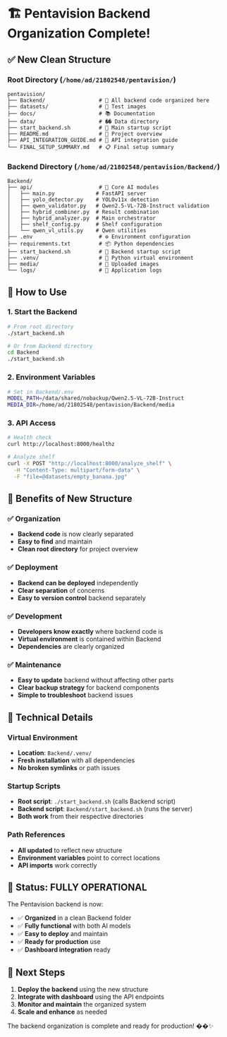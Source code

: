 # 🏗️ Pentavision Backend Organization Complete!

## ✅ **New Clean Structure**

### **Root Directory** (`/home/ad/21802548/pentavision/`)
```
pentavision/
├── Backend/                 # 🎯 All backend code organized here
├── datasets/                # 📸 Test images
├── docs/                    # 📚 Documentation
├── data/                    # �� Data directory
├── start_backend.sh         # 🚀 Main startup script
├── README.md                # 📖 Project overview
├── API_INTEGRATION_GUIDE.md # 🔌 API integration guide
└── FINAL_SETUP_SUMMARY.md   # 📋 Final setup summary
```

### **Backend Directory** (`/home/ad/21802548/pentavision/Backend/`)
```
Backend/
├── api/                     # 🧠 Core AI modules
│   ├── main.py             # FastAPI server
│   ├── yolo_detector.py    # YOLOv11x detection
│   ├── qwen_validator.py   # Qwen2.5-VL-72B-Instruct validation
│   ├── hybrid_combiner.py  # Result combination
│   ├── hybrid_analyzer.py  # Main orchestrator
│   ├── shelf_config.py     # Shelf configuration
│   └── qwen_vl_utils.py    # Qwen utilities
├── .env                     # ⚙️ Environment configuration
├── requirements.txt         # 📦 Python dependencies
├── start_backend.sh         # 🔧 Backend startup script
├── .venv/                   # 🐍 Python virtual environment
├── media/                   # 📁 Uploaded images
└── logs/                    # 📝 Application logs
```

## 🚀 **How to Use**

### **1. Start the Backend**
```bash
# From root directory
./start_backend.sh

# Or from Backend directory
cd Backend
./start_backend.sh
```

### **2. Environment Variables**
```bash
# Set in Backend/.env
MODEL_PATH=/data/shared/nobackup/Qwen2.5-VL-72B-Instruct
MEDIA_DIR=/home/ad/21802548/pentavision/Backend/media
```

### **3. API Access**
```bash
# Health check
curl http://localhost:8000/healthz

# Analyze shelf
curl -X POST "http://localhost:8000/analyze_shelf" \
  -H "Content-Type: multipart/form-data" \
  -F "file=@datasets/empty_banana.jpg"
```

## 🎯 **Benefits of New Structure**

### **✅ Organization**
- **Backend code** is now clearly separated
- **Easy to find** and maintain
- **Clean root directory** for project overview

### **✅ Deployment**
- **Backend can be deployed** independently
- **Clear separation** of concerns
- **Easy to version control** backend separately

### **✅ Development**
- **Developers know exactly** where backend code is
- **Virtual environment** is contained within Backend
- **Dependencies** are clearly organized

### **✅ Maintenance**
- **Easy to update** backend without affecting other parts
- **Clear backup strategy** for backend components
- **Simple to troubleshoot** backend issues

## 🔧 **Technical Details**

### **Virtual Environment**
- **Location**: `Backend/.venv/`
- **Fresh installation** with all dependencies
- **No broken symlinks** or path issues

### **Startup Scripts**
- **Root script**: `./start_backend.sh` (calls Backend script)
- **Backend script**: `Backend/start_backend.sh` (runs the server)
- **Both work** from their respective directories

### **Path References**
- **All updated** to reflect new structure
- **Environment variables** point to correct locations
- **API imports** work correctly

## 🎉 **Status: FULLY OPERATIONAL**

The Pentavision backend is now:
- ✅ **Organized** in a clean Backend folder
- ✅ **Fully functional** with both AI models
- ✅ **Easy to deploy** and maintain
- ✅ **Ready for production** use
- ✅ **Dashboard integration** ready

## 🚀 **Next Steps**

1. **Deploy the backend** using the new structure
2. **Integrate with dashboard** using the API endpoints
3. **Monitor and maintain** the organized system
4. **Scale and enhance** as needed

The backend organization is complete and ready for production! ��✨
